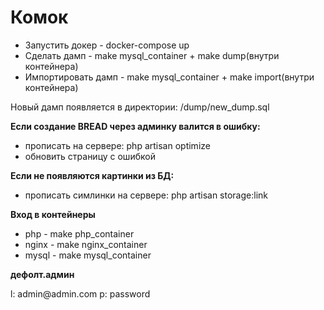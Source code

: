<h1>Комок</h1>
<ul>
<li>Запустить докер - docker-compose up</li>
<li>Сделать дамп - make mysql_container + make dump(внутри контейнера)</li>
<li>Импортировать дамп - make mysql_container + make import(внутри контейнера)</li>
</ul>
<p>Новый дамп появляется в директории: /dump/new_dump.sql</p>

<p><strong>Если создание BREAD через админку валится в ошибку:</strong></p>
<ul>
<li>прописать на сервере: php artisan optimize</li>
<li>обновить страницу с ошибкой</li>
</ul>

<p><strong>Если не появляются картинки из БД:</strong></p>
<ul>
<li>прописать симлинки на сервере: php artisan storage:link</li>
</ul>

<p><strong>Вход в контейнеры</strong></p>
<ul>
<li>php - make php_container</li>
<li>nginx - make nginx_container</li>
<li>mysql - make mysql_container</li>
</ul>

<p><strong>дефолт.админ</strong></p>
l: admin@admin.com
p: password

